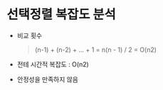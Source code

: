 # 선택정렬 복잡도 분석

- 비교 횟수

    > (n-1) + (n-2) + ... + 1 = n(n - 1) / 2 = O(n2)

- 전테 시간적 복잡도 : O(n2)

- 안정성을 만족하지 않음